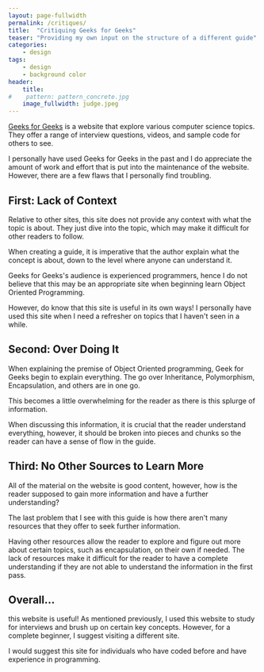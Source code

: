 ```yaml
---
layout: page-fullwidth
permalink: /critiques/
title:  "Critiquing Geeks for Geeks"
teaser: "Providing my own input on the structure of a different guide"
categories:
    - design
tags:
    - design
    - background color
header:
    title:  
#    pattern: pattern_concrete.jpg
    image_fullwidth: judge.jpeg
---
```

[Geeks for Geeks][1] is a website that explore various computer science topics. They offer a range of interview questions, videos, and sample code for others to see. 

I personally have used Geeks for Geeks in the past and I do appreciate the amount of work and effort that is put into the maintenance of the website. However, there are a few flaws that I personally find troubling.

## First: Lack of Context
Relative to other sites, this site does not provide any context with what the topic is about. They just dive into the topic, which may make it difficult for other readers to follow.

When creating a guide, it is imperative that the author explain what the concept is about, down to the level where anyone can understand it. 

Geeks for Geeks's audience is experienced programmers, hence I do not believe that this may be an appropriate site when beginning learn Object Oriented Programming. 

However, do know that this site is useful in its own ways! I personally have used this site when I need a refresher on topics that I haven't seen in a while.

## Second: Over Doing It
When explaining the premise of Object Oriented programming, Geek for Geeks begin to explain everything. The go over Inheritance, Polymorphism, Encapsulation, and others are in one go. 

This becomes a little overwhelming for the reader as there is this splurge of information. 

When discussing this information, it is crucial that the reader understand everything, however, it should be broken into pieces and chunks so the reader can have a sense of flow in the guide.  

## Third: No Other Sources to Learn More
All of the material on the website is good content, however, how is the reader supposed to gain more information and have a further understanding?

The last problem that I see with this guide is how there aren't many resources that they offer to seek further information. 

Having other resources allow the reader to explore and figure out more about certain topics, such as encapsulation, on their own if needed. The lack of resources make it difficult for the reader to have a complete understanding if they are not able to understand the information in the first pass. 

## Overall...
this website is useful! As mentioned previously, I used this website to study for interviews and brush up on certain key concepts. However, for a complete beginner, I suggest visiting a different site.

I would suggest this site for individuals who have coded before and have experience in programming. 
 

[1]: https://www.geeksforgeeks.org/object-oriented-programming-oops-concept-in-java/
